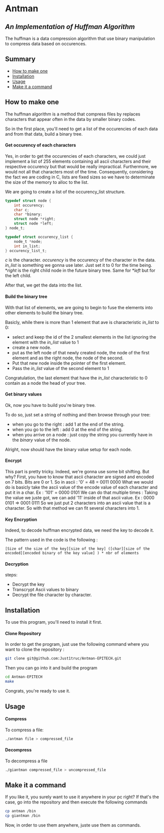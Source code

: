 # Antman
## _An Implementation of Huffman Algorithm_

The huffman is a data compression algorithm that use binary manipulation to compress data based on occurences.

## Summary

- [How to make one](#explanation)
- [Installation](#installation)
- [Usage](#usage)
- [Make it a command](#use)

## How to make one <a name="explanation"></a>

The huffman algorithm is a method that compress files by replaces characters that appear often in the data by smaller binary codes.

So in the first place, you'll need to get a list of the occurencies of each data and from that data, build a binary tree.

#### Get occurency of each characters

Yes, in order to get the occurencies of each characters, we could just implement a list of 255 elements containing all ascii characters and their respective occurency but that would be really impractical.
Furthermore, we would not all that characters most of the time.
Consequently, considering the fact we are coding in C, lists are fixed sizes so we have to determinate the size of the memory to alloc to the list.

We are going to create a list of the occurency_list structure.
```c
typedef struct node {
    int occurency;
    char c;
    char *binary;
    struct node *right;
    struct node *left;
} node_t;

typedef struct occurency_list {
    node_t *node;
    int in_list;
} occurency_list_t;
```

*c* is the character.
*occurency* is the occurency of the character in the data.
*in_list* is something we gonna use later.
Just set it to 0 for the time being.
**right* is the right child node in the future binary tree.
Same for **left* but for the left child.

After that, we get the data into the list.

#### Build the binary tree

With that list of elements, we are going to begin to fuse the elements into other elements to build the binary tree.

Basicly, while there is more than 1 element that ave is characteristic *in_list* to 0:

- select and keep the id of the 2 smallest elements in the list
ignoring the element with the *in_list* value to 1
- create a new node.
- put as the left node of that newly created node, the node of the first element and as the right node, the node of the second.
- Put that new node inside the pointer of the first element.
- Pass the *in_list* value of the second element to 1

Congratulation, the last element that have the *in_list* characteristic to 0 contain as a node the head of your tree.

#### Get binary values

Ok, now you have to build you're binary tree.

To do so, just set a string of nothing and then browse through your tree:
- when you go to the right : add 1 at the end of the string.
- when you go to the left : add 0 at the end of the string.
- when you arrive on a node : just copy the string you currently have in the *binary* value of the node.

Alright, now should have the binary value setup for each node.

#### Encrypt

This part is pretty tricky. Indeed, we're gonna use some bit shifting.
But why?
First, you have to know that ascii character are signed and encoded on 7 bits. Bits are 0 or 1.
So in ascii : '0' = 48 = 0011 0000
What we would do is basicly take the ascii value of the encode value of each character and put it in a char.
Ex : '101' = 0000 0101
We can do that multiple times :
Taking the value we juste got, we can add '11' inside of that ascii value.
Ex : 0000 0101 => 0001 0111
So we just put 2 characters into an ascii value that is a character. So with that method we can fit several characters into 1.

#### Key Encryption

Indeed, to decode huffman encrypted data, we need the key to decode it.

The pattern used in the code is the following :

```
[Size of the size of the key][size of the key] ([char][size of the encoded][encoded binary of the key value] ) * nbr of elements
```

#### Decryption

steps:
- Decrypt the key
- Transcrypt Ascii values to binary
- Decrypt the file character by character.

## Installation <a name="installation"></a>

To use this program, you'll need to install it first.

#### Clone Repository

In order to get the program, just use the following command where you want to clone the repository :

```bash
git clone git@github.com:Just1truc/Antman-EPITECH.git
```

Then you can go into it and build the program

```bash
cd Antman-EPITECH
make
```

Congrats, you're ready to use it.

## Usage <a name="usage"></a>

#### Compress

To compress a file:

```bash
./antman file > compressed_file
```

#### Decompress

To decompress a file

```bash
./giantman compressed_file > uncompressed_file
```

## Make it a command <a name="use"></a>

If you like it, you surely want to use it anywhere in your pc right?
If that's the case, go into the repository and then execute the following commands

```bash
cp antman /bin
cp giantman /bin
```

Now, in order to use them anywhere, juste use them as commands.
